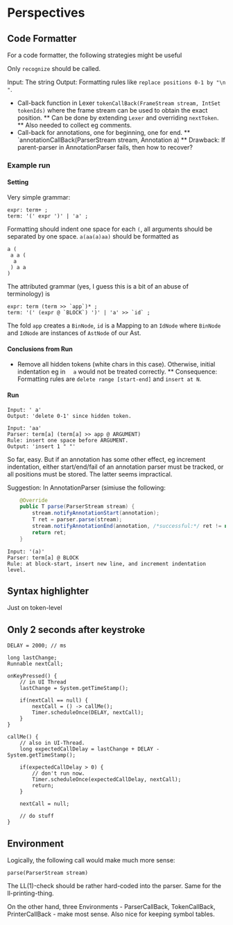 # Perspectives

## Code Formatter

For a code formatter, the following strategies might be useful

Only `recognize` should be called.

Input: The string
Output: Formatting rules like `replace positions 0-1 by "\n  "`.


* Call-back function in Lexer `tokenCallBack(FrameStream stream, IntSet tokenIds)` where
the frame stream can be used to obtain the exact position. 
** Can be done by extending `Lexer` and overriding `nextToken`.
** Also needed to collect eg comments.
* Call-back for annotations, one for beginning, one for end.
** `annotationCallBack(ParserStream stream, Annotation a)
** Drawback: If parent-parser in AnnotationParser fails, then how to recover?

### Example run

#### Setting

Very simple grammar:

~~~
expr: term+ ;
term: '(' expr ')' | 'a' ;
~~~

Formatting should indent one space for each `(`, all arguments should be separated
by one space. `a(aa(a)aa)` should be formatted as

~~~
a (
 a a (
  a
 ) a a
)
~~~

The attributed grammar (yes, I guess this is a bit of an abuse of terminology) is

~~~
expr: term (term >> `app`)* ;
term: '(' (expr @ `BLOCK`) ')' | 'a' >> `id` ;
~~~

The fold `app` creates a `BinNode`, `id` is a Mapping to an `IdNode` where 
`BinNode` and `IdNode` are instances of `AstNode` of our Ast.

#### Conclusions from Run

* Remove all hidden tokens (white chars in this case). Otherwise, initial indentation eg in `  a` would not be treated correctly.
** Consequence: Formatting rules are `delete range [start-end]` and `insert at N`.

#### Run

~~~
Input: ' a'
Output: 'delete 0-1' since hidden token.

Input: 'aa'
Parser: term[a] (term[a] >> app @ ARGUMENT)
Rule: insert one space before ARGUMENT.
Output: 'insert 1 " "' 
~~~

So far, easy. But if an annotation has some other effect, eg increment
indentation, either start/end/fail of an annotation parser must be tracked,
or all positions must be stored. The latter seems impractical. 

Suggestion: In AnnotationParser (simiuse the following:

~~~ java
    @Override
    public T parse(ParserStream stream) {
        stream.notifyAnnotationStart(annotation);
        T ret = parser.parse(stream);
        stream.notifyAnnotationEnd(annotation, /*successful:*/ ret != null);
        return ret;
    }
~~~

~~~
Input: '(a)'
Parser: term[a] @ BLOCK
Rule: at block-start, insert new line, and increment indentation level.
~~~

## Syntax highlighter

Just on token-level

## Only 2 seconds after keystroke

~~~
DELAY = 2000; // ms

long lastChange;
Runnable nextCall;

onKeyPressed() {
    // in UI Thread
    lastChange = System.getTimeStamp();
    
    if(nextCall == null) {
        nextCall = () -> callMe();
        Timer.scheduleOnce(DELAY, nextCall);
    }
}

callMe() {
    // also in UI-Thread.
    long expectedCallDelay = lastChange + DELAY - System.getTimeStamp();
    
    if(expectedCallDelay > 0) {
        // don't run now.
        Timer.scheduleOnce(expectedCallDelay, nextCall);
        return;
    }

    nextCall = null;

    // do stuff
}
~~~

## Environment

Logically, the following call would make much more sense:

~~~
parse(ParserStream stream)
~~~

The LL(1)-check should be rather hard-coded into the parser. Same for
the ll-printing-thing.

On the other hand, three Environments - ParserCallBack, TokenCallBack, PrinterCallBack - make
most sense. Also nice for keeping symbol tables.
